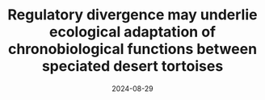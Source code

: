 ---
title: "Regulatory divergence may underlie ecological adaptation of chronobiological functions between speciated desert tortoises"
citation: "Mellor NJ; **Webster TH**; **Byrne H**; Williams AS; Edwards T; DeNardo D; Wilson MA; Kusumi K; Dolby GA. 2024. Regulatory divergence may underlie adaptation of ecology and chronobiological functions in speciated desert tortoises. *Advance*."
citation_id: 'mellor_2024'
date: '2024-08-29'
timestamp: "preprint"
image: '/static/img/pub/2024_mellor.jpg'
# pmcid: preprint
# biorxiv: 
link: 'https://advance.sagepub.com/doi/full/10.22541/au.172532972.22372724/v1'
# preprint_altmetric: 
# altmetric: 
# code:
---